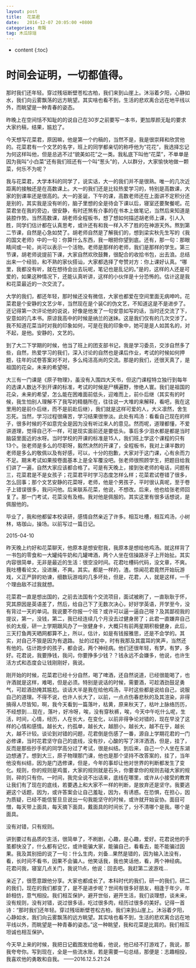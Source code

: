 ```yaml
---
layout: post
title:  花菜君
date:   2016-12-07 20:05:00 +0800
categories: 卑陬
tag: 木瓜琼瑶
---
```


* content
{:toc}


时间会证明，一切都值得。
====================================

那时我们还年轻。穿过残垣断壁苍松古柏，我们来到山崖上。沐浴着夕阳，心静如水，我们向云雾飘荡的远方眺望。其实啥也看不到，生活的悲欢离合远在地平线以外，而眺望是一种青春的姿态。

昨晚上在空间恬不知耻的的说自己在30岁之前要写一本书，更加厚颜无耻的要求大家约稿，结果，尴尬了。

今天想写花菜君，原因嘛，他是第一个约稿的，当然不是，我是很崇拜和欣赏他的。花菜君有一个文艺的名字，班上的同学都亲切的称呼他为“花花”，我选择忘记为何这样叫他，但是总逃不过“貌美如花”之一类。我私底下叫他“花菜”，不单单是因为我叫“小白菜”还有我们班还有一个叫“葱头”的，人以群分，大家愉快地做一颗菜，何乐不为呢？

我与花菜君，大学本科的同学了，说实话，大一的我们并不是很熟。唯一的几次近距离的接触还是在高数课上。大一的我们还是比较热爱学习的，特别是高数课，大家的到课率还是很高的。大一的圣诞，下午的课，高数老师还在上面讲不定积分还是别的，其实我是没有听的，脑子里想的全是待会下课以后，寝室还要聚餐呢。花菜君坐在我的旁边，很安静，有时还煞有介事的在书本上做笔记，当然后来知道是装腔作势。当然高数课，胡老师全程板书，想了想如何描述胡老师上课，引人入胜，同学们估计都在认真思考，或许还有和我一样入不了胜的在神游天外。熬到第二节课，自然是心急如焚了。胡老师自然是了解我们的，想到梁实秋先生写的《我的国文老师》中的一句：你算什么东西，我一眼把你望到底。还有，那一句：那眼睛间或一轮，尚可以表示一个活物。老师是那样的老师，我们是那样的学生。第三节课，胡老师说提前下课，大家自然欢欣鼓舞，很配合的收拾书包，出去浪。总结出来一个经验，和不熟的家伙搭讪，大家都选择了夸赞对方：你上课好认真。“哪里，我都没有听，就在想待会出去玩呢，笔记也是乱记的。”是的，这样的人还是可爱的，如果这种情况下，还能认真听讲，这样的小伙伴是十分恐怖的。估计这是我和花菜最近的一次交流了。

大学的我们，都还年轻，那时候还没有微信，大家也都爱在空间里面无病呻吟。花菜君是个安静的文艺少年，当然现在是个装C的伪文艺，不知道这是不是进步了。还记得第一次评论他的说说，好像是他发了一句安意如写的话，当时还交流了下，安意如的几本书。原谅我高中的时候是纳兰的迷妹。这是我们仅有的几次交涉了。我不知道花菜当时对我的印象如何，可是在我的印象中，她可是是人如其名的，对不起，是他。安静的，文艺的。

到了大二下学期的时候，他当了班上的团支部书记，我是学习委员，交涉自然多了些，自然，热爱学习的我们，深入讨论的自然也是课后作业，考试的时候如何押题，往年的试卷答案对不对，多么纯洁高尚的交流。那是的我们，还很天真了，是祖国的花朵，未来的希望呀。

大三有一门课是《原子物理》，虽没有入围四大天书，但这门课程特立独行到每年的选课人数达不到开课的标准，考试的时候是尸横遍野，惨绝人寰。我们是祖国的花朵，未来的希望，怎么能在困难面前低头，迎难而上，前仆后继（其实有的时候，我生怕别人理解不了我写的精髓所在，往往说一大堆的来解释，看吧，我在这里用的是前仆后继，而不是前赴后继），我们就是这样可爱的人，大义凛然，舍生忘死。当然，学习过程很痛苦，学习结果很惨淡。此处有鸡汤：看看自己现在的样子，很多时候的不如意完全是因为没有听过来人的意见。然而呢，道理都懂，不爱讲道理，觉得自己不一样，可是现实面前还是要低头。事后多少泪水都是都是当时脑袋里面近的水呀。当时学校的开课的标准是15人，我们班上学这个课程的只有13个。张老师是多么的尽职呀，毅然决然的开课了，全程板书，我对上课半数的老师是多么的敬佩以及有好感，可以，十分的抱歉，大家对于这门课，心有余而力不足。期末考试如果按卷面基本上是全军覆没吧。张老师很照顾学生，把题目给我们讲了一遍，自然大家应该都合格了。可是有天晚上，接到张老师的电话，问题有三，花菜君是不是女孩子；花菜君平时学习态度怎样么样；花菜君试卷错了很多，怎么回事；那个文艺安静的花菜呀，老师，他是个男孩子，平时很认真呢，至于卷子上错误很多，我问问他。后来联系花菜，他说，不想改。后来，他也给张老师回复了。那一门考试，花菜没有及格。我对他是佩服的。其实这里有很多话想说，是佩服他的。

毕业了，我和他都留本校读研，感情自然亲近了许多。相互吐槽，相互鸡汤，小树林，珞珈山，操场。以前写过一篇日记。

2015-04-10 

昨天晚上约好和花菜聊天，他原本是想安慰我，我原本是想给他鸡汤。就这样背了一书包的零食和一大罐纯牛奶和几罐啤酒，两个人坐在信操路牙子上开始扯。其实内容很简单，无非是最近的生活：很空没时间。花君吐槽码代码，没文章，不爽。我吐槽看论文，没进展，不爽。其实。都是一样的，渣。惊闻花君竟然开始玩游戏，义正严辞的劝谏，细数玩游戏的几多坏处，但是，花君，人，就是这样，一千个理由敌不过我就想。

花菜君一直是想出国的，之前去法国有个交流项目，面试被刷了，一直耿耿于怀，究其原因是英语差了，然后，给自己下了无数次决心，好好学英语，开学至今，没有背过一天的单词。我说要不你报一个班？或许可以逼一逼自己呀？及其鄙视我的提议，第一，没钱，第二，我已经连续几个月没去过健身房了；此君一直嫌弃自己长的太瘦，研一上学期跟风办了一张健身卡，大概只有前两星期积极健身，此后，三天打鱼两天晒网都算不上，所以，估计，如是有钱报雅思，还是不会学的。其实，对自己不狠是因为有退路。
扯的过程中，时有我那及其震耳的笑声，当然还有他的。估计跑步的孩子，都会说，两个神经病。他们还很年轻，有梦。有梦，多好。花君说，我要挣钱，我问，你要挣多少钱？？钱永远不会嫌多，他说，也许生活方式和态度会让钱刚刚好，我说。

刚开始的时候，花菜君已经十分自然，喝了啤酒，还自然说道，已经很能喝了，也许酒就是这样，难喝，但是必须。特别是说话的时候，需要酒，可趁酒劲鼓足勇气，可趁酒劲掩其尴尬。谈话大半是我在给他鸡汤，平时这些都是说给自己，说服自己的道理。不得不说，也许人长大了，以前，一点点伤春悲秋的及其渲染，非得搞得人尽皆知，啊，我今天看到一篇落叶，枯黄，原来秋天了，枯叶上脉络历历，不经想到....现在，落叶，好冷呀，唉，没有穿秋裤，唉，今天中午吃什么呢，生活，时间，心情，经历，人在长大，在变化，以前非得争论对错的，现在早没了这样的心情和感情。越长大，约孤单，越长大，越胆小，越长大，越不在乎，越长大，越不计较。谈论到对错的问题，花君倒是伤感了一番，源自上学期花君的一门必修课，当时花君坚守自己的底线，没有抄，心酸的写了洋洋洒洒，但是，挂了，反而是那些抄手机的同学高分过了考试，很是纠结。到后来，自己一个人坐在东湖边想通了。想到大三，原子物理那门课，他也是那个坚持不改答案的，挂了，当年他没有纠结，因为是门选修课，但是，今年的事却让他对世界的判断都发生了变化。规则，你的规则是鸡蛋，大家的规则就是石头，你要拿你的规则去碰大家的规则，碎的只有你。一时间，我完全说不出话来，底线在哪里，或许从小接受的教育让我们有了现在的底线，若要遇上和大家不一样的判断，是放弃还是坚守。我要逃避这个话题，因为，或许答案会让自己羞耻，因为，有诱惑。在恐惧，在担心，因为质疑，已经不能信誓旦旦说出一句我能坚守的时候，或许就开始妥协。面目可憎，每天带上面具，每天摘下面具，戴面具的时间长了，分不清哪个是我。哪个是面具。

没有对错，只有规则。

讲到要过有品质的生活，很简单了，不刷剧，心趣，是心趣，爱好。花君说他的手茧都快没了，什么都有记忆，或许能骗大家，能骗自己，看看去，能不能骗过因果。我及其别扭的说了一句：什么生肉，刘备...果然是错的，因为输入法没有，看，长时间不看书，因果不会骗人。他笑话我，我也笑话他，看，两个神经病。
花君问我，寝室几点关门，我说11点，他说：回去吧。我赶第二波游戏...

亲近了，很愿意跟他分享。大家也都成长了。本科时代的我们，研一的我们，研二的我们，现在的我们都变了，是不是进步呢？世间有很多好朋友，相逢于年少，年龄相仿，意气相投。我们相互保护，避开世俗，避开生活，我们谈理想，谈未来，没有规则，没有对错，说过很多话，吃过很多肉，经历过很多的美好。记得一首诗：“那时我们还年轻。穿过残垣断壁苍松古柏，我们来到山崖上。沐浴着夕阳，心静如水，我们向云雾飘荡的远方眺望。其实啥也看不到，生活的悲欢离合远在地平线以外，而眺望是一种青春的姿态。”这一种眺望，我和花菜是比肩的。我们相互坦诚也相互保护。

今天早上来的时候，我把日记截图发给他看，他说，他已经不打游戏了，我说，那我夸夸你。写到现在，全是一些流水账，若是需要一句总结，那便是：志趣相投，我喜欢他的勇敢和自我。 
                                                        ——2016.12.5.21:24